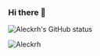 ### Hi there 👋

![Aleckrh's GitHub status](https://github-readme-stats.vercel.app/api?username=aleckrh&show_icons=true&include_all_commits=false&count_private=false&hide=prs)

![Aleckrh](https://komarev.com/ghpvc/?username=aleckrh)

<!--
**aleckrh/aleckrh** is a ✨ _special_ ✨ repository because its `README.md` (this file) appears on your GitHub profile.

Here are some ideas to get you started:

- 🔭 I’m currently working on ...
- 🌱 I’m currently learning ...
- 👯 I’m looking to collaborate on ...
- 🤔 I’m looking for help with ...
- 💬 Ask me about ...
- 📫 How to reach me: ...
- 😄 Pronouns: ...
- ⚡ Fun fact: ...
-->
